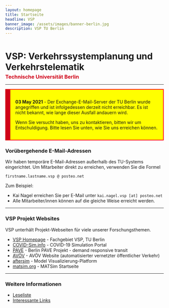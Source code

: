 ```yaml
---
layout: homepage
title: Startseite
headline: VSP
banner_image: /assets/images/banner-berlin.jpg
description: VSP TU Berlin
---
```


<h1 style="margin: 3rem 0 0 0;">VSP: Verkehrssystemplanung und Verkehrstelematik</h1>

<h3 style="margin: 0.25rem 0; color: #cf0017">Technische Universität Berlin</h3>

---

<div style="background-color: yellow; padding: 1rem 1rem; border: 2px solid red; border-left: 1rem solid #cf0017;">

<p><b>03 May 2021</b> - Der Exchange-E-Mail-Server der TU Berlin wurde angegriffen und ist infolgedessen derzeit nicht erreichbar. Es ist nicht bekannt, wie lange dieser Ausfall andauern wird.</p>

<p>Wenn Sie versucht haben, uns zu kontaktieren, bitten wir um Entschuldigung. Bitte lesen Sie unten, wie Sie uns erreichen können.</p>

</div>

### Vorübergehende E-Mail-Adressen

Wir haben temporäre E-Mail-Adressen außerhalb des TU-Systems eingerichtet. Um Mitarbeiter direkt zu erreichen, verwenden Sie die Formel

`firstname.lastname.vsp @ posteo.net`

Zum Beispiel:

- Kai Nagel erreichen Sie per E-Mail unter `kai.nagel.vsp [at] posteo.net`
- Alle Mitarbeiter/innen können auf die gleiche Weise erreicht werden.

---

### VSP Projekt Websites

VSP unterhält Projekt-Webseiten für viele unserer Forschungsthemen.

- [VSP Homepage](https://www.vsp.tu-berlin.de) - Fachgebiet VSP, TU Berlin
- [COVID-Sim.info](https://covid-sim.info) - COVID-19 Simulation Portal
- [PAVE](https://vsp.berlin/pave) - Berlin PAVE Projekt - demand responsive transit
- [AVÖV](https://vsp.berlin/avoev) - AVÖV Website (automatisierter vernetzter öffentlicher
  Verkehr)
- [aftersim](https://aftersim.github.io) - Model Visualizierung-Platform
- [matsim.org](https://matsim.org) - MATSim Startseite

---

### Weitere Informationen

- [Leseliste](/readinglist)
- [Interessante Links](/interestinglinks)

